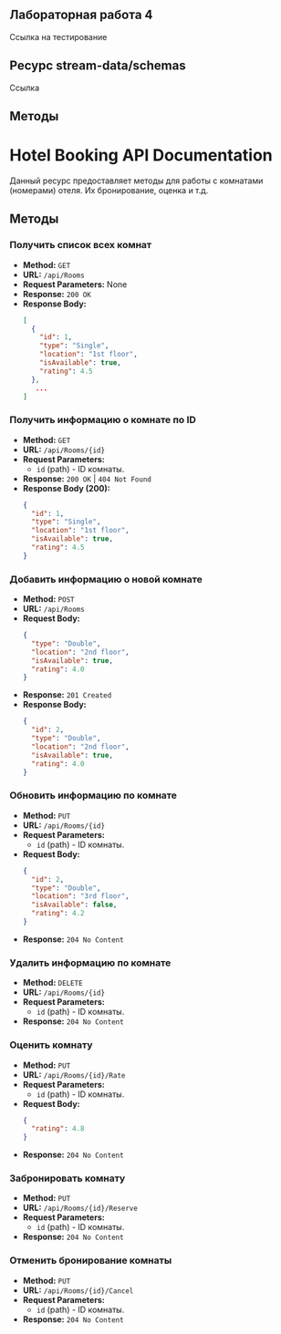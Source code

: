 ## Лабораторная работа 4 ##

Ссылка на тестирование 

## Ресурс stream-data/schemas

Ссылка

## Методы

# Hotel Booking API Documentation

Данный ресурс предоставляет методы для работы с комнатами (номерами) отеля. Их бронирование, оценка и т.д.

## Методы

### Получить список всех комнат

- **Method:** `GET`
- **URL:** `/api/Rooms`
- **Request Parameters:** None
- **Response:** `200 OK`
- **Response Body:**
  ```json
  [
    {
      "id": 1,
      "type": "Single",
      "location": "1st floor",
      "isAvailable": true,
      "rating": 4.5
    },
     ...
  ]
  ```

### Получить информацию о комнате по ID

- **Method:** `GET`
- **URL:** `/api/Rooms/{id}`
- **Request Parameters:**
  - `id` (path) - ID комнаты.
- **Response:** `200 OK` | `404 Not Found`
- **Response Body (200):**
  ```json
  {
    "id": 1,
    "type": "Single",
    "location": "1st floor",
    "isAvailable": true,
    "rating": 4.5
  }
  ```

### Добавить информацию о новой комнате

- **Method:** `POST`
- **URL:** `/api/Rooms`
- **Request Body:**
  ```json
  {
    "type": "Double",
    "location": "2nd floor",
    "isAvailable": true,
    "rating": 4.0
  }
  ```
- **Response:** `201 Created`
- **Response Body:**
  ```json
  {
    "id": 2,
    "type": "Double",
    "location": "2nd floor",
    "isAvailable": true,
    "rating": 4.0
  }
  ```

### Обновить информацию по комнате

- **Method:** `PUT`
- **URL:** `/api/Rooms/{id}`
- **Request Parameters:**
  - `id` (path) - ID комнаты.
- **Request Body:**
  ```json
  {
    "id": 2,
    "type": "Double",
    "location": "3rd floor",
    "isAvailable": false,
    "rating": 4.2
  }
  ```
- **Response:** `204 No Content`

### Удалить информацию по комнате

- **Method:** `DELETE`
- **URL:** `/api/Rooms/{id}`
- **Request Parameters:**
  - `id` (path) - ID комнаты.
- **Response:** `204 No Content`

### Оценить комнату

- **Method:** `PUT`
- **URL:** `/api/Rooms/{id}/Rate`
- **Request Parameters:**
  - `id` (path) - ID комнаты.
- **Request Body:**
  ```json
  {
    "rating": 4.8
  }
  ```
- **Response:** `204 No Content`

### Забронировать комнату

- **Method:** `PUT`
- **URL:** `/api/Rooms/{id}/Reserve`
- **Request Parameters:**
  - `id` (path) - ID комнаты.
- **Response:** `204 No Content`

### Отменить бронирование комнаты

- **Method:** `PUT`
- **URL:** `/api/Rooms/{id}/Cancel`
- **Request Parameters:**
  - `id` (path) - ID комнаты.
- **Response:** `204 No Content`
